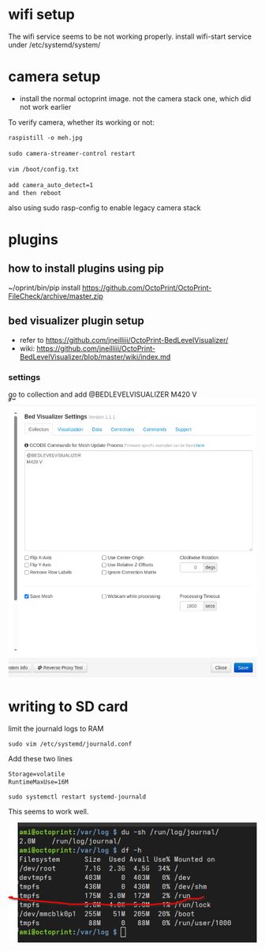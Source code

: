 # wifi setup

The wifi service seems to be not working properly.
install wifi-start service under /etc/systemd/system/


# camera setup
- install the normal octoprint image. not the camera stack one, which did not work earlier

To verify camera, whether its working or not: 
```
raspistill -o meh.jpg

sudo camera-streamer-control restart

vim /boot/config.txt

add camera_auto_detect=1
and then reboot
```

also using sudo rasp-config to enable legacy camera stack

# plugins

## how to install plugins using pip

~/oprint/bin/pip install https://github.com/OctoPrint/OctoPrint-FileCheck/archive/master.zip

## bed visualizer plugin setup

- refer to https://github.com/jneilliii/OctoPrint-BedLevelVisualizer/
- wiki: https://github.com/jneilliii/OctoPrint-BedLevelVisualizer/blob/master/wiki/index.md

### settings

go to collection and add 
@BEDLEVELVISUALIZER 
M420 V
![screenshot](image.png)

# writing to SD card

limit the journald logs to RAM 

```
sudo vim /etc/systemd/journald.conf

```

Add these two lines
```
Storage=volatile
RuntimeMaxUse=16M
```
```
sudo systemctl restart systemd-journald

```

This seems to work well.

![/run/](image-1.png)


